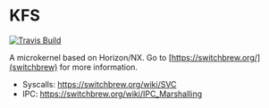 # KFS

[![Travis Build](https://img.shields.io/travis/roblabla42/KFS.svg?logo=travis)](https://travis-ci.org/roblabla42/KFS)

A microkernel based on Horizon/NX. Go to [https://switchbrew.org/](switchbrew) for more information.

- Syscalls: https://switchbrew.org/wiki/SVC
- IPC: https://switchbrew.org/wiki/IPC_Marshalling
